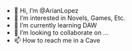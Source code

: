 - 👋 Hi, I’m @ArianLopez
- 👀 I’m interested in Novels, Games, Etc.
- 🌱 I’m currently learning DAW
- 💞️ I’m looking to collaborate on ...
- 📫 How to reach me in a Cave

<!---
ArianLopez/ArianLopez is a ✨ special ✨ repository because its `README.md` (this file) appears on your GitHub profile.
You can click the Preview link to take a look at your changes.
--->
